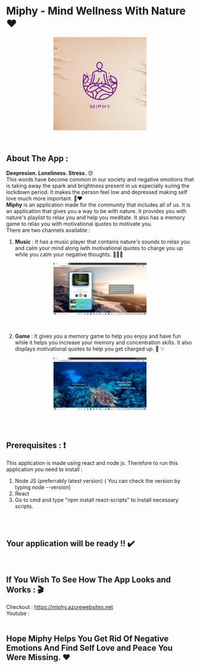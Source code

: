 # Miphy - Mind Wellness With Nature ❤️
<p align="center">
  <img src="https://github.com/HVbajoria/Miphy/blob/main/src/welcome/logo.png" width="250" alt="logo" >
 </p>
 </br>
 
## About The App :
**Deepresion. Loneliness. Stress.** 😞</br>
This words have become common in our society and negative emotions that is taking away the spark and brightness present in us especially suring the lockdown period. It makes the person feel low and depressed making self love much more important. 🧍:heart: </br>
**Miphy** is an application made for the community that includes all of us. It is an application that gives you a way to be with nature. It provides you with nature's playlist to relax you and help you meditate. It also has a memory game to relax you with motivational quotes to motivate you.  </br>
There are two channels available : </br>
1) **Music** : It has a music player that contains nature's sounds to relax you and calm your mind along iwth motivational quotes to charge you up while you calm your negative thoughts. 🧑‍🤝‍🧑
<p align="center">
  <img src="https://github.com/HVbajoria/Miphy/blob/main/Sample%20Images/Music%20Page.png" width="250" alt="logo" >
 </p>
 </br>
 
2) **Game** : It gives you a memory game to help you enjoy and have fun while it helps you increase your memory and concentration skills. It also displays motivational quotes to help you get charged up. 🎼 ✨
<p align="center">
  <img src="https://github.com/HVbajoria/Miphy/blob/main/Sample%20Images/Game%20Page.png"
   width="250" alt="logo" >
 </p>
 </br>
</br>

## Prerequisites : ❗
This application is made using react and node js. Therefore to run this application you need to install :
1) Node JS (preferrably latest version) ( You can check the version by typing node --version)</br>
2) React</br>
3) Go to cmd and type "npm install react-scripts" to install necessary scripts. 
</br>
</br>


## Your application will be ready !! ✔️
</br>

## If You Wish To See How The App Looks and Works : 🎬
Checkout : https://miphy.azurewebsites.net
<br/>
Youtube :
</br></br>

## Hope Miphy Helps You Get Rid Of Negative Emotions And Find Self Love and Peace You Were Missing. ❤️
